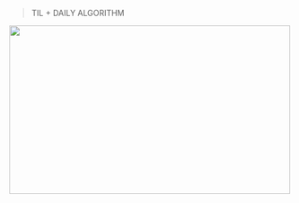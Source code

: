 > TIL + DAILY ALGORITHM

<img src="https://media4.giphy.com/media/Tt92sbuFRpA4g/giphy.gif?cid=ecf05e47ojqljxx74v9esvvvhefgm9rqzaurz149jroq9o4v&rid=giphy.gif&ct=g" width="500" height="300" >

